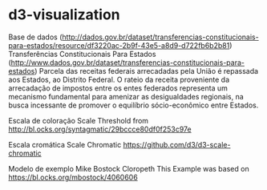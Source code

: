 # d3-visualization

Base de dados (http://dados.gov.br/dataset/transferencias-constitucionais-para-estados/resource/df3220ac-2b9f-43e5-a8d9-d722fb6b2b81)
Transferências Constitucionais Para Estados (http://www.dados.gov.br/dataset/transferencias-constitucionais-para-estados)
Parcela das receitas federais arrecadadas pela União é repassada aos Estados, ao Distrito Federal. O rateio da receita proveniente da arrecadação de impostos entre os entes federados representa um mecanismo fundamental para amenizar as desigualdades regionais, na busca incessante de promover o equilíbrio sócio-econômico entre Estados.

Escala de coloração
Scale Threshold from http://bl.ocks.org/syntagmatic/29bccce80df0f253c97e 

Escala cromática
Scale Chromatic https://github.com/d3/d3-scale-chromatic

Modelo de exemplo Mike Bostock Cloropeth
This Example was based on https://bl.ocks.org/mbostock/4060606
